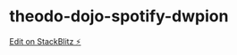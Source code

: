 # theodo-dojo-spotify-dwpion

[Edit on StackBlitz ⚡️](https://stackblitz.com/edit/theodo-dojo-spotify-dwpion)